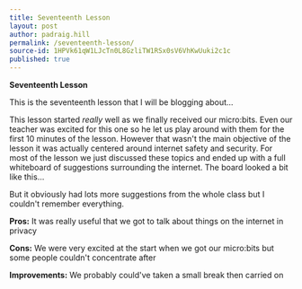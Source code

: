 ```yaml
---
title: Seventeenth Lesson
layout: post
author: padraig.hill
permalink: /seventeenth-lesson/
source-id: 1HPVk61qW1LJcTn0L8GzliTW1RSx0sV6VhKwUuki2c1c
published: true
---
```

**Seventeenth Lesson**

This is the seventeenth lesson that I will be blogging about…

This lesson started *really* well as we finally received our micro:bits. Even our teacher was excited for this one so he let us play around with them for the first 10 minutes of the lesson. However that wasn't the main objective of the lesson it was actually centered around internet safety and security. For most of the lesson we just discussed these topics and ended up with a full whiteboard of suggestions surrounding the internet. The board looked a bit like this…

But it obviously had lots more suggestions from the whole class but I couldn't remember everything. 

**Pros:** It was really useful that we got to talk about things on the internet in privacy

**Cons:** We were very excited at the start when we got our micro:bits but some people couldn't concentrate after

**Improvements:** We probably could've taken a small break then carried on

